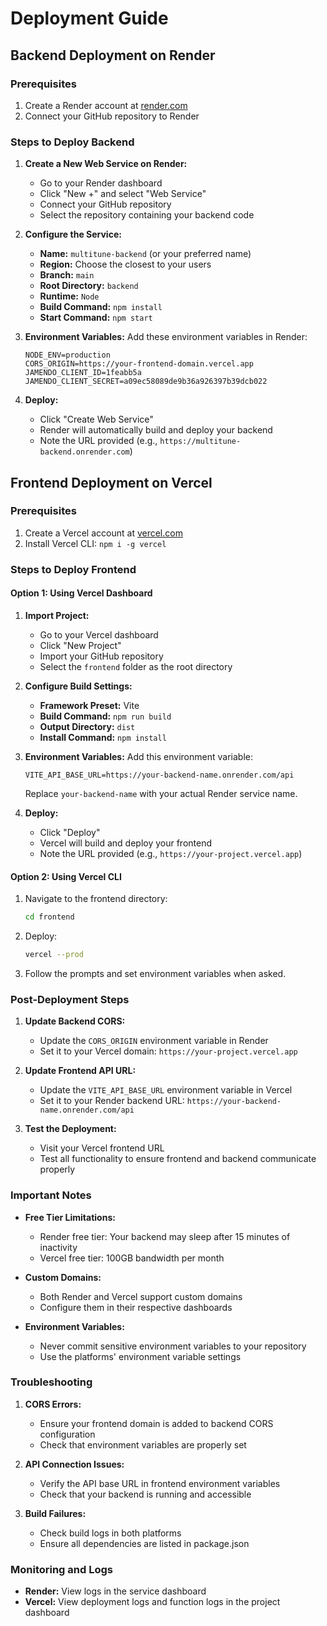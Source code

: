 # Deployment Guide

## Backend Deployment on Render

### Prerequisites
1. Create a Render account at [render.com](https://render.com)
2. Connect your GitHub repository to Render

### Steps to Deploy Backend

1. **Create a New Web Service on Render:**
   - Go to your Render dashboard
   - Click "New +" and select "Web Service"
   - Connect your GitHub repository
   - Select the repository containing your backend code

2. **Configure the Service:**
   - **Name:** `multitune-backend` (or your preferred name)
   - **Region:** Choose the closest to your users
   - **Branch:** `main`
   - **Root Directory:** `backend`
   - **Runtime:** `Node`
   - **Build Command:** `npm install`
   - **Start Command:** `npm start`

3. **Environment Variables:**
   Add these environment variables in Render:
   ```
   NODE_ENV=production
   CORS_ORIGIN=https://your-frontend-domain.vercel.app
   JAMENDO_CLIENT_ID=1feabb5a
   JAMENDO_CLIENT_SECRET=a09ec58089de9b36a926397b39dcb022
   ```

4. **Deploy:**
   - Click "Create Web Service"
   - Render will automatically build and deploy your backend
   - Note the URL provided (e.g., `https://multitune-backend.onrender.com`)

## Frontend Deployment on Vercel

### Prerequisites
1. Create a Vercel account at [vercel.com](https://vercel.com)
2. Install Vercel CLI: `npm i -g vercel`

### Steps to Deploy Frontend

#### Option 1: Using Vercel Dashboard
1. **Import Project:**
   - Go to your Vercel dashboard
   - Click "New Project"
   - Import your GitHub repository
   - Select the `frontend` folder as the root directory

2. **Configure Build Settings:**
   - **Framework Preset:** Vite
   - **Build Command:** `npm run build`
   - **Output Directory:** `dist`
   - **Install Command:** `npm install`

3. **Environment Variables:**
   Add this environment variable:
   ```
   VITE_API_BASE_URL=https://your-backend-name.onrender.com/api
   ```
   Replace `your-backend-name` with your actual Render service name.

4. **Deploy:**
   - Click "Deploy"
   - Vercel will build and deploy your frontend
   - Note the URL provided (e.g., `https://your-project.vercel.app`)

#### Option 2: Using Vercel CLI
1. Navigate to the frontend directory:
   ```bash
   cd frontend
   ```

2. Deploy:
   ```bash
   vercel --prod
   ```

3. Follow the prompts and set environment variables when asked.

### Post-Deployment Steps

1. **Update Backend CORS:**
   - Update the `CORS_ORIGIN` environment variable in Render
   - Set it to your Vercel domain: `https://your-project.vercel.app`

2. **Update Frontend API URL:**
   - Update the `VITE_API_BASE_URL` environment variable in Vercel
   - Set it to your Render backend URL: `https://your-backend-name.onrender.com/api`

3. **Test the Deployment:**
   - Visit your Vercel frontend URL
   - Test all functionality to ensure frontend and backend communicate properly

### Important Notes

- **Free Tier Limitations:**
  - Render free tier: Your backend may sleep after 15 minutes of inactivity
  - Vercel free tier: 100GB bandwidth per month

- **Custom Domains:**
  - Both Render and Vercel support custom domains
  - Configure them in their respective dashboards

- **Environment Variables:**
  - Never commit sensitive environment variables to your repository
  - Use the platforms' environment variable settings

### Troubleshooting

1. **CORS Errors:**
   - Ensure your frontend domain is added to backend CORS configuration
   - Check that environment variables are properly set

2. **API Connection Issues:**
   - Verify the API base URL in frontend environment variables
   - Check that your backend is running and accessible

3. **Build Failures:**
   - Check build logs in both platforms
   - Ensure all dependencies are listed in package.json

### Monitoring and Logs

- **Render:** View logs in the service dashboard
- **Vercel:** View deployment logs and function logs in the project dashboard
